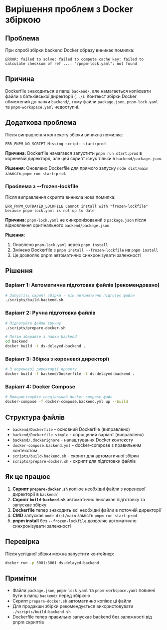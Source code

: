 # Вирішення проблем з Docker збіркою

## Проблема
При спробі збірки backend Docker образу виникає помилка:
```
ERROR: failed to solve: failed to compute cache key: failed to calculate checksum of ref ...: "/pnpm-lock.yaml": not found
```

## Причина
Dockerfile знаходиться в папці `backend/`, але намагається копіювати файли з батьківської директорії (`../`). Контекст збірки Docker обмежений до папки `backend/`, тому файли `package.json`, `pnpm-lock.yaml` та `pnpm-workspace.yaml` недоступні.

## Додаткова проблема
Після виправлення контексту збірки виникла помилка:
```
ERR_PNPM_NO_SCRIPT Missing script: start:prod
```

**Причина:** Dockerfile намагався запустити `pnpm run start:prod` в кореневій директорії, але цей скрипт існує тільки в `backend/package.json`.

**Рішення:** Оновлено Dockerfile для прямого запуску `node dist/main` замість `pnpm run start:prod`.

### Проблема з --frozen-lockfile
Після виправлення скрипта виникла нова помилка:
```
ERR_PNPM_OUTDATED_LOCKFILE Cannot install with "frozen-lockfile" because pnpm-lock.yaml is not up to date
```

**Причина:** `pnpm-lock.yaml` не синхронізований з `package.json` після відновлення оригінального `backend/package.json`.

**Рішення:** 
1. Оновлено `pnpm-lock.yaml` через `pnpm install`
2. Змінено Dockerfile з `pnpm install --frozen-lockfile` на `pnpm install`
3. Це дозволяє pnpm автоматично синхронізувати залежності

## Рішення

### Варіант 1: Автоматична підготовка файлів (рекомендовано)
```bash
# Запустіть скрипт збірки - він автоматично підготує файли
./scripts/build-backend.sh
```

### Варіант 2: Ручна підготовка файлів
```bash
# Підготуйте файли вручну
./scripts/prepare-docker.sh

# Потім збирайте з папки backend
cd backend
docker build -t ds-delayed-backend .
```

### Варіант 3: Збірка з кореневої директорії
```bash
# З кореневої директорії проекту
docker build -f backend/Dockerfile -t ds-delayed-backend .
```

### Варіант 4: Docker Compose
```bash
# Використовуйте спеціальний docker-compose файл
docker-compose -f docker-compose.backend.yml up --build
```

## Структура файлів
- `backend/Dockerfile` - основний Dockerfile (виправлено)
- `backend/Dockerfile.simple` - спрощений варіант (виправлено)
- `backend/.dockerignore` - налаштування Docker контексту
- `docker-compose.backend.yml` - docker-compose з правильним контекстом
- `scripts/build-backend.sh` - скрипт для автоматичної збірки
- `scripts/prepare-docker.sh` - скрипт для підготовки файлів

## Як це працює

1. **Скрипт `prepare-docker.sh`** копіює необхідні файли з кореневої директорії в `backend/`
2. **Скрипт `build-backend.sh`** автоматично викликає підготовку та запускає збірку
3. **Dockerfile** тепер знаходить всі необхідні файли в поточній директорії
4. **CMD** запускає `node dist/main` замість `pnpm run start:prod`
5. **pnpm install** без `--frozen-lockfile` дозволяє автоматично синхронізувати залежності

## Перевірка
Після успішної збірки можна запустити контейнер:
```bash
docker run -p 3001:3001 ds-delayed-backend
```

## Примітки
- Файли `package.json`, `pnpm-lock.yaml` та `pnpm-workspace.yaml` повинні бути в папці `backend/` перед збіркою
- Скрипт `prepare-docker.sh` автоматично копіює ці файли
- Для продакшн збірки рекомендується використовувати `./scripts/build-backend.sh`
- Dockerfile тепер правильно запускає backend без залежності від pnpm скриптів 